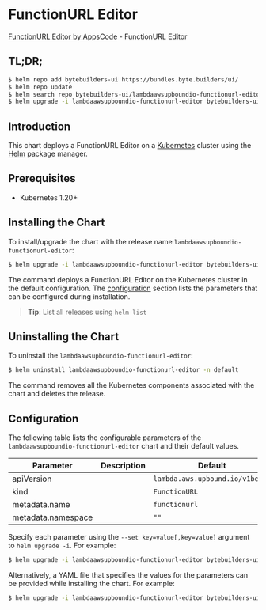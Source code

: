 # FunctionURL Editor

[FunctionURL Editor by AppsCode](https://byte.builders) - FunctionURL Editor

## TL;DR;

```bash
$ helm repo add bytebuilders-ui https://bundles.byte.builders/ui/
$ helm repo update
$ helm search repo bytebuilders-ui/lambdaawsupboundio-functionurl-editor --version=v0.4.18
$ helm upgrade -i lambdaawsupboundio-functionurl-editor bytebuilders-ui/lambdaawsupboundio-functionurl-editor -n default --create-namespace --version=v0.4.18
```

## Introduction

This chart deploys a FunctionURL Editor on a [Kubernetes](http://kubernetes.io) cluster using the [Helm](https://helm.sh) package manager.

## Prerequisites

- Kubernetes 1.20+

## Installing the Chart

To install/upgrade the chart with the release name `lambdaawsupboundio-functionurl-editor`:

```bash
$ helm upgrade -i lambdaawsupboundio-functionurl-editor bytebuilders-ui/lambdaawsupboundio-functionurl-editor -n default --create-namespace --version=v0.4.18
```

The command deploys a FunctionURL Editor on the Kubernetes cluster in the default configuration. The [configuration](#configuration) section lists the parameters that can be configured during installation.

> **Tip**: List all releases using `helm list`

## Uninstalling the Chart

To uninstall the `lambdaawsupboundio-functionurl-editor`:

```bash
$ helm uninstall lambdaawsupboundio-functionurl-editor -n default
```

The command removes all the Kubernetes components associated with the chart and deletes the release.

## Configuration

The following table lists the configurable parameters of the `lambdaawsupboundio-functionurl-editor` chart and their default values.

|     Parameter      | Description |                  Default                   |
|--------------------|-------------|--------------------------------------------|
| apiVersion         |             | <code>lambda.aws.upbound.io/v1beta1</code> |
| kind               |             | <code>FunctionURL</code>                   |
| metadata.name      |             | <code>functionurl</code>                   |
| metadata.namespace |             | <code>""</code>                            |


Specify each parameter using the `--set key=value[,key=value]` argument to `helm upgrade -i`. For example:

```bash
$ helm upgrade -i lambdaawsupboundio-functionurl-editor bytebuilders-ui/lambdaawsupboundio-functionurl-editor -n default --create-namespace --version=v0.4.18 --set apiVersion=lambda.aws.upbound.io/v1beta1
```

Alternatively, a YAML file that specifies the values for the parameters can be provided while
installing the chart. For example:

```bash
$ helm upgrade -i lambdaawsupboundio-functionurl-editor bytebuilders-ui/lambdaawsupboundio-functionurl-editor -n default --create-namespace --version=v0.4.18 --values values.yaml
```
